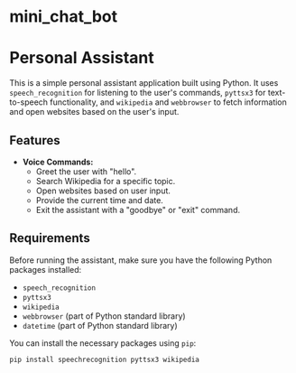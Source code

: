 # mini_chat_bot
# Personal Assistant

This is a simple personal assistant application built using Python. It uses `speech_recognition` for listening to the user's commands, `pyttsx3` for text-to-speech functionality, and `wikipedia` and `webbrowser` to fetch information and open websites based on the user's input.

## Features

- **Voice Commands:**
  - Greet the user with "hello".
  - Search Wikipedia for a specific topic.
  - Open websites based on user input.
  - Provide the current time and date.
  - Exit the assistant with a "goodbye" or "exit" command.

## Requirements

Before running the assistant, make sure you have the following Python packages installed:

- `speech_recognition`
- `pyttsx3`
- `wikipedia`
- `webbrowser` (part of Python standard library)
- `datetime` (part of Python standard library)

You can install the necessary packages using `pip`:

```bash
pip install speechrecognition pyttsx3 wikipedia
